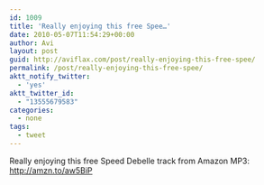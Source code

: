 ```yaml
---
id: 1009
title: 'Really enjoying this free Spee…'
date: 2010-05-07T11:54:29+00:00
author: Avi
layout: post
guid: http://aviflax.com/post/really-enjoying-this-free-spee/
permalink: /post/really-enjoying-this-free-spee/
aktt_notify_twitter:
  - 'yes'
aktt_twitter_id:
  - "13555679583"
categories:
  - none
tags:
  - tweet
---
```

Really enjoying this free Speed Debelle track from Amazon MP3: <a href="http://amzn.to/aw5BiP" rel="nofollow">http://amzn.to/aw5BiP</a>